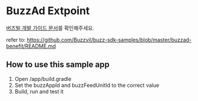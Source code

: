 # BuzzAd Extpoint

[버즈빌 개발 가이드 문서](https://buzzvil.atlassian.net/wiki/spaces/BDG/pages/721256746/BuzzAd+Benefit+2.0+Android+SDK)를 확인해주세요.

refer to: https://github.com/Buzzvil/buzz-sdk-samples/blob/master/buzzad-benefit/README.md

## How to use this sample app

1. Open /app/build.gradle
2. Set the buzzAppId and buzzFeedUnitId to the correct value
3. Build, run and test it
